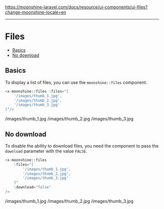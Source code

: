 https://moonshine-laravel.com/docs/resource/ui-components/ui-files?change-moonshine-locale=en

------

# Files

  - [Basics](#basics)
  - [No download](#no-download)

<a name="basics"></a>
## Basics

To display a list of files, you can use the `moonshine::files` component.

```php
<x-moonshine::files :files="[
    '/images/thumb_1.jpg',
    '/images/thumb_2.jpg',
    '/images/thumb_3.jpg'
]"/>

```

/images/thumb_1.jpg
/images/thumb_2.jpg
/images/thumb_3.jpg


<a name="no-download"></a>
## No download

To disable the ability to download files, you need the component to pass the `download` parameter with the value `FALSE`.

```php
<x-moonshine::files
    :files="[
        '/images/thumb_1.jpg',
        '/images/thumb_2.jpg',
        '/images/thumb_3.jpg'
    ]"
    :download="false"
/>
```

/images/thumb_1.jpg
/images/thumb_2.jpg
/images/thumb_3.jpg


